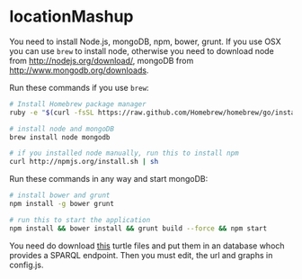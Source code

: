locationMashup
==============
You need to install Node.js, mongoDB, npm, bower, grunt. If you use OSX you can use `brew` to install node, otherwise you need to download node from  http://nodejs.org/download/, mongoDB from http://www.mongodb.org/downloads.

Run these commands if you use `brew`:
``` bash
# Install Homebrew package manager
ruby -e "$(curl -fsSL https://raw.github.com/Homebrew/homebrew/go/install)"

# install node and mongoDB
brew install node mongodb

# if you installed node manually, run this to install npm
curl http://npmjs.org/install.sh | sh
```

Run these commands in any way and start mongoDB:
``` bash
# install bower and grunt
npm install -g bower grunt

# run this to start the application
npm install && bower install && grunt build --force && npm start
```
You need do download [this](https://drive.google.com/open?id=0B-qPNJhiRTz2fmxZQkE4UGtiNGItbFZfTTFubTNiZmJHYTY4aGdfbnpiOEVfM3U1VTVRWDA&authuser=0) turtle files and put them in an database whoch provides a SPARQL endpoint. Then you must edit, the url and graphs in config.js.


